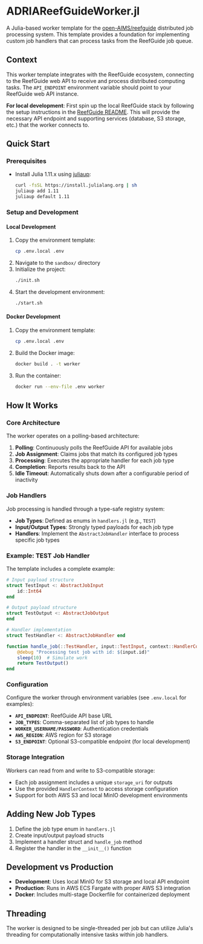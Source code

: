 # ADRIAReefGuideWorker.jl

A Julia-based worker template for the [open-AIMS/reefguide](https://github.com/open-AIMS/reefguide) distributed job processing system. This template provides a foundation for implementing custom job handlers that can process tasks from the ReefGuide job queue.

## Context

This worker template integrates with the ReefGuide ecosystem, connecting to the ReefGuide web API to receive and process distributed computing tasks. The `API_ENDPOINT` environment variable should point to your ReefGuide web API instance.

**For local development**: First spin up the local ReefGuide stack by following the setup instructions in the [ReefGuide README](https://github.com/open-AIMS/reefguide). This will provide the necessary API endpoint and supporting services (database, S3 storage, etc.) that the worker connects to.

## Quick Start

### Prerequisites

- Install Julia 1.11.x using [juliaup](https://github.com/JuliaLang/juliaup):
  ```bash
  curl -fsSL https://install.julialang.org | sh
  juliaup add 1.11
  juliaup default 1.11
  ```

### Setup and Development

#### Local Development

1. Copy the environment template:
   ```bash
   cp .env.local .env
   ```
2. Navigate to the `sandbox/` directory
3. Initialize the project:
   ```bash
   ./init.sh
   ```
4. Start the development environment:
   ```bash
   ./start.sh
   ```

#### Docker Development

1. Copy the environment template:
   ```bash
   cp .env.local .env
   ```
2. Build the Docker image:
   ```bash
   docker build . -t worker
   ```
3. Run the container:
   ```bash
   docker run --env-file .env worker
   ```

## How It Works

### Core Architecture

The worker operates on a polling-based architecture:

1. **Polling**: Continuously polls the ReefGuide API for available jobs
2. **Job Assignment**: Claims jobs that match its configured job types
3. **Processing**: Executes the appropriate handler for each job type
4. **Completion**: Reports results back to the API
5. **Idle Timeout**: Automatically shuts down after a configurable period of inactivity

### Job Handlers

Job processing is handled through a type-safe registry system:

- **Job Types**: Defined as enums in `handlers.jl` (e.g., `TEST`)
- **Input/Output Types**: Strongly typed payloads for each job type
- **Handlers**: Implement the `AbstractJobHandler` interface to process specific job types

### Example: TEST Job Handler

The template includes a complete example:

```julia
# Input payload structure
struct TestInput <: AbstractJobInput
    id::Int64
end

# Output payload structure
struct TestOutput <: AbstractJobOutput
end

# Handler implementation
struct TestHandler <: AbstractJobHandler end

function handle_job(::TestHandler, input::TestInput, context::HandlerContext)::TestOutput
    @debug "Processing test job with id: $(input.id)"
    sleep(10)  # Simulate work
    return TestOutput()
end
```

### Configuration

Configure the worker through environment variables (see `.env.local` for examples):

- **`API_ENDPOINT`**: ReefGuide API base URL
- **`JOB_TYPES`**: Comma-separated list of job types to handle
- **`WORKER_USERNAME/PASSWORD`**: Authentication credentials
- **`AWS_REGION`**: AWS region for S3 storage
- **`S3_ENDPOINT`**: Optional S3-compatible endpoint (for local development)

### Storage Integration

Workers can read from and write to S3-compatible storage:

- Each job assignment includes a unique `storage_uri` for outputs
- Use the provided `HandlerContext` to access storage configuration
- Support for both AWS S3 and local MinIO development environments

## Adding New Job Types

1. Define the job type enum in `handlers.jl`
2. Create input/output payload structs
3. Implement a handler struct and `handle_job` method
4. Register the handler in the `__init__()` function

## Development vs Production

- **Development**: Uses local MinIO for S3 storage and local API endpoint
- **Production**: Runs in AWS ECS Fargate with proper AWS S3 integration
- **Docker**: Includes multi-stage Dockerfile for containerized deployment

## Threading

The worker is designed to be single-threaded per job but can utilize Julia's threading for computationally intensive tasks within job handlers.

